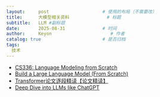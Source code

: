 ```yaml
---
layout:     post                    # 使用的布局（不需要改）
title:      大模型相关资料              # 标题 
subtitle:   LLM #副标题
date:       2025-08-31              # 时间
author:     Keyon                      # 作者
catalog: true                       # 是否归档
tags:
  技术
---
```


* [CS336: Language Modeling from Scratch](https://stanford-cs336.github.io/spring2025/)
* [Build a Large Language Model (From Scratch)](https://github.com/rasbt/LLMs-from-scratch)
* [Transformer论文逐段精读【论文精读】](https://www.bilibili.com/video/BV1pu411o7BE)
* [Deep Dive into LLMs like ChatGPT](https://www.youtube.com/watch?v=7xTGNNLPyMI&t=8871s)